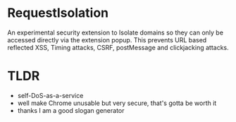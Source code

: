 # RequestIsolation
An experimental security extension to Isolate domains so they can only be accessed directly via the extension popup.
This prevents URL based reflected XSS, Timing attacks, CSRF, postMessage and clickjacking attacks.

# TLDR
- self-DoS-as-a-service
- well make Chrome unusable but very secure, that's gotta be worth it
- thanks I am a good slogan generator
